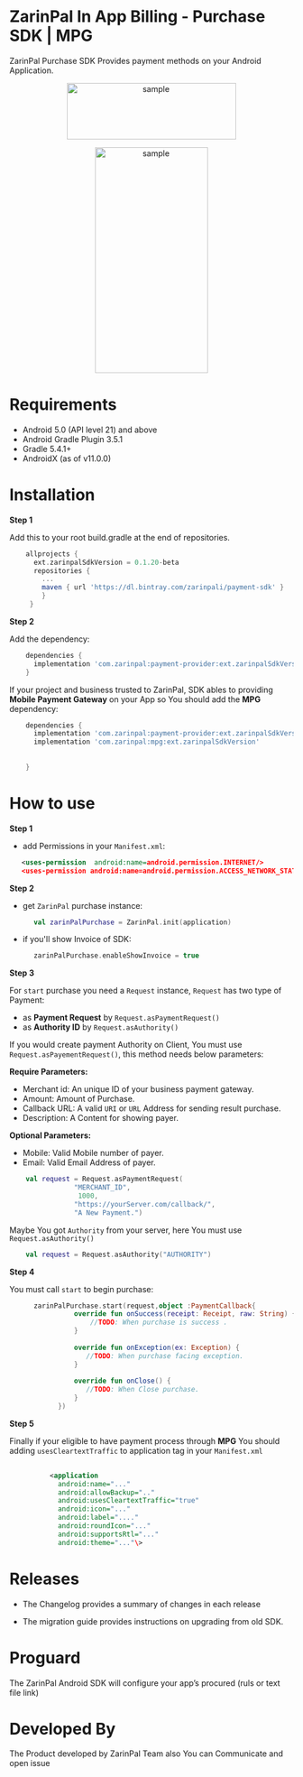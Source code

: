 ZarinPal In App Billing - Purchase SDK | MPG
============================================

ZarinPal Purchase SDK Provides payment methods on your Android Application.


<p align="center" width="100%">
<img src="https://github.com/ZarinPal-Lab/Android-PaymentGateway-SDK/blob/master/logo%20%E2%80%93%201.png?raw=true" alt="sample" width="300" height="100"/>
</p>

<p align="center" width="100%">
<img src="https://github.com/ZarinPal-Lab/Android-PaymentGateway-SDK/blob/master/ezgif.com-gif-maker.gif?raw=true" alt="sample" width="200" height="400"/>
</p>


  

Requirements
============

*   Android 5.0 (API level 21) and above
*   Android Gradle Plugin 3.5.1
*   Gradle 5.4.1+
*   AndroidX (as of v11.0.0)

Installation
============

**Step 1**

Add this to your root build.gradle at the end of repositories.
```gradle
    allprojects {
      ext.zarinpalSdkVersion = 0.1.20-beta
      repositories {
        ...
        maven { url 'https://dl.bintray.com/zarinpali/payment-sdk' }
        }
     }
```    

**Step 2**

Add the dependency:
```gradle
    dependencies {
      implementation 'com.zarinpal:payment-provider:ext.zarinpalSdkVersion'
    }
```    
    

If your project and business trusted to ZarinPal, SDK ables to providing **Mobile Payment Gateway** on your App so You should add the **MPG** dependency:
```gradle
    dependencies {
      implementation 'com.zarinpal:payment-provider:ext.zarinpalSdkVersion'
      implementation 'com.zarinpal:mpg:ext.zarinpalSdkVersion'
    
    
    }
```    

How to use
==========

**Step 1**

*   add Permissions in your `Manifest.xml`:
```xml
   <uses-permission  android:name=android.permission.INTERNET/>
   <uses-permission android:name=android.permission.ACCESS_NETWORK_STATE/>
```    

**Step 2**

*   get `ZarinPal` purchase instance:
```kotlin
      val zarinPalPurchase = ZarinPal.init(application)
```    

*   if you'll show Invoice of SDK:
```kotlin
      zarinPalPurchase.enableShowInvoice = true
```    

**Step 3**

For `start` purchase you need a `Request` instance, `Request` has two type of Payment:

*   as **Payment Request** by `Request.asPaymentRequest()`
*   as **Authority ID** by `Request.asAuthority()`

If you would create payment Authority on Client, You must use `Request.asPayementRequest()`, this method needs below parameters:

**Require Parameters:**

*   Merchant id: An unique ID of your business payment gateway.
*   Amount: Amount of Purchase.
*   Callback URL: A valid `URI` or `URL` Address for sending result purchase.
*   Description: A Content for showing payer.

**Optional Parameters:**

*   Mobile: Valid Mobile number of payer.
*   Email: Valid Email Address of payer.

```kotlin
    val request = Request.asPaymentRequest(
                "MERCHANT_ID",
                 1000,
                "https://yourServer.com/callback/",
                "A New Payment.")
```    

Maybe You got `Authority` from your server, here You must use `Request.asAuthority()`
```kotlin
    val request = Request.asAuthority("AUTHORITY")
```   

**Step 4**

You must call `start` to begin purchase:
```kotlin
      zarinPalPurchase.start(request,object :PaymentCallback{
                override fun onSuccess(receipt: Receipt, raw: String) {
                    //TODO: When purchase is success .
                }
    
                override fun onException(ex: Exception) {
                   //TODO: When purchase facing exception.
                }
    
                override fun onClose() {
                   //TODO: When Close purchase.
                }
            })
```    
    

  

**Step 5**

Finally if your eligible to have payment process through **MPG** You should adding `usesCleartextTraffic` to application tag in your `Manifest.xml`
```xml
     
          <application
            android:name="..."
            android:allowBackup=".."
            android:usesCleartextTraffic="true"
            android:icon="..."
            android:label="...."
            android:roundIcon="..."
            android:supportsRtl="..."
            android:theme="..."\>
```    
    

  

Releases
========

*   The Changelog provides a summary of changes in each release
    
*   The migration guide provides instructions on upgrading from old SDK.
    

Proguard
========

The ZarinPal Android SDK will configure your app’s procured (ruls or text file link)

Developed By
============

The Product developed by ZarinPal Team also You can Communicate and open issue

